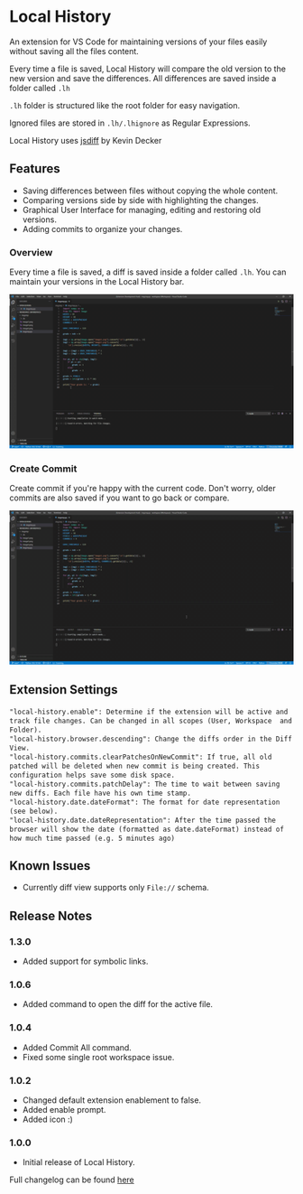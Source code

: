 # Local History

An extension for VS Code for maintaining versions of your files easily without saving all the files content.


Every time a file is saved, Local History will compare the old version to the new version and save the differences.
All differences are saved inside a folder called `.lh`

`.lh` folder is structured like the root folder for easy navigation.

Ignored files are stored in `.lh/.lhignore` as Regular Expressions. 


Local History uses [jsdiff](https://github.com/kpdecker/jsdiff) by Kevin Decker

## Features

- Saving differences between files without copying the whole content.
- Comparing versions side by side with highlighting the changes.
- Graphical User Interface for managing, editing and restoring old versions.
- Adding commits to organize your changes.

### Overview

Every time a file is saved, a diff is saved inside a folder called `.lh`.
You can maintain your versions in the Local History bar.

![Overview](https://raw.githubusercontent.com/xpodev/local-history/main/media/overview.gif)

### Create Commit

Create commit if you're happy with the current code.
Don't worry, older commits are also saved if you want to go back or compare.

![Create Commit](https://raw.githubusercontent.com/xpodev/local-history/main/media/create-commit.gif)


## Extension Settings

```
"local-history.enable": Determine if the extension will be active and track file changes. Can be changed in all scopes (User, Workspace  and Folder).
"local-history.browser.descending": Change the diffs order in the Diff View. 
"local-history.commits.clearPatchesOnNewCommit": If true, all old patched will be deleted when new commit is being created. This configuration helps save some disk space. 
"local-history.commits.patchDelay": The time to wait between saving new diffs. Each file have his own time stamp.
"local-history.date.dateFormat": The format for date representation (see below). 
"local-history.date.dateRepresentation": After the time passed the browser will show the date (formatted as date.dateFormat) instead of how much time passed (e.g. 5 minutes ago)
```

## Known Issues

- Currently diff view supports only `File://` schema.

## Release Notes


### 1.3.0
- Added support for symbolic links.

### 1.0.6
- Added command to open the diff for the active file.

### 1.0.4
- Added Commit All command.
- Fixed some single root workspace issue.

### 1.0.2
- Changed default extension enablement to false.
- Added enable prompt.
- Added icon :)

### 1.0.0
- Initial release of Local History.

Full changelog can be found [here](https://github.com/xpodev/local-history/blob/main/CHANGELOG.md)
